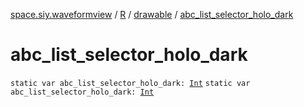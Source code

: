 [space.siy.waveformview](../../index.md) / [R](../index.md) / [drawable](index.md) / [abc_list_selector_holo_dark](./abc_list_selector_holo_dark.md)

# abc_list_selector_holo_dark

`static var abc_list_selector_holo_dark: `[`Int`](https://kotlinlang.org/api/latest/jvm/stdlib/kotlin/-int/index.html)
`static var abc_list_selector_holo_dark: `[`Int`](https://kotlinlang.org/api/latest/jvm/stdlib/kotlin/-int/index.html)